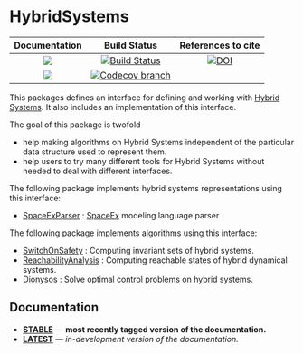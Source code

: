 # HybridSystems

| **Documentation** | **Build Status** | **References to cite** |
|:-----------------:|:----------------:|:----------------------:|
| [![][docs-stable-img]][docs-stable-url] | [![Build Status][build-img]][build-url]       | [![DOI][zenodo-img]][zenodo-url] |
| [![][docs-latest-img]][docs-latest-url] | [![Codecov branch][codecov-img]][codecov-url] |                                  |

This packages defines an interface for defining and working with [Hybrid Systems](https://en.wikipedia.org/wiki/Hybrid_system).
It also includes an implementation of this interface.

The goal of this package is twofold

* help making algorithms on Hybrid Systems independent of the particular data structure used to represent them.
* help users to try many different tools for Hybrid Systems without needed to deal with different interfaces.

The following package implements hybrid systems representations using this interface:

* [SpaceExParser](https://github.com/JuliaReach/SpaceExParser.jl) : [SpaceEx](http://spaceex.imag.fr/) modeling language parser

The following package implements algorithms using this interface:

* [SwitchOnSafety](https://github.com/blegat/SwitchOnSafety.jl) : Computing invariant sets of hybrid systems.
* [ReachabilityAnalysis](https://github.com/JuliaReach/ReachabilityAnalysis.jl) : Computing reachable states of hybrid dynamical systems.
* [Dionysos](https://github.com/dionysos-dev/Dionysos.jl) : Solve optimal control problems on hybrid systems.

## Documentation

- [**STABLE**][docs-stable-url] &mdash; **most recently tagged version of the documentation.**
- [**LATEST**][docs-latest-url] &mdash; *in-development version of the documentation.*

[docs-stable-img]: https://img.shields.io/badge/docs-stable-blue.svg
[docs-latest-img]: https://img.shields.io/badge/docs-latest-blue.svg
[docs-stable-url]: https://blegat.github.io/HybridSystems.jl/stable/index.html
[docs-latest-url]: https://blegat.github.io/HybridSystems.jl/latest/index.html

[build-img]: https://github.com/blegat/HybridSystems.jl/workflows/CI/badge.svg?branch=master
[build-url]: https://github.com/blegat/HybridSystems.jl/actions?query=workflow%3ACI
[codecov-img]: http://codecov.io/github/blegat/HybridSystems.jl/coverage.svg?branch=master
[codecov-url]: http://codecov.io/github/blegat/HybridSystems.jl?branch=master

[zenodo-url]: https://doi.org/10.5281/zenodo.1246104
[zenodo-img]: https://zenodo.org/badge/DOI/10.5281/zenodo.1246104.svg
